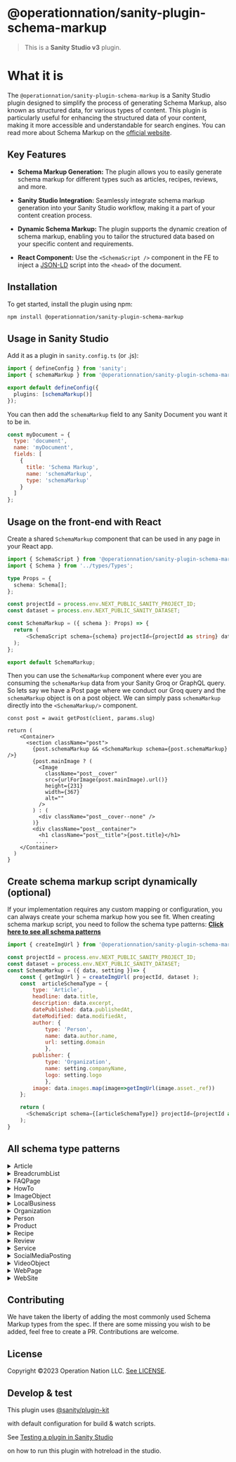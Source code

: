 # @operationnation/sanity-plugin-schema-markup

> This is a **Sanity Studio v3** plugin.

# What it is

The `@operationnation/sanity-plugin-schema-markup` is a Sanity Studio plugin designed to simplify the process of generating Schema Markup, also known as structured data, for various types of content. This plugin is particularly useful for enhancing the structured data of your content, making it more accessible and understandable for search engines. You can read more about Schema Markup on the [official website](https://schema.org/).

## Key Features

- **Schema Markup Generation:** The plugin allows you to easily generate schema markup for different types such as articles, recipes, reviews, and more.

- **Sanity Studio Integration:** Seamlessly integrate schema markup generation into your Sanity Studio workflow, making it a part of your content creation process.

- **Dynamic Schema Markup:** The plugin supports the dynamic creation of schema markup, enabling you to tailor the structured data based on your specific content and requirements.

- **React Component:** Use the `<SchemaScript />` component in the FE to inject a [JSON-LD](https://json-ld.org/) script into the `<head>` of the document.

## Installation

To get started, install the plugin using npm:

```sh
npm install @operationnation/sanity-plugin-schema-markup
```

## Usage in Sanity Studio

Add it as a plugin in `sanity.config.ts` (or .js):

```ts
import { defineConfig } from 'sanity';
import { schemaMarkup } from '@operationnation/sanity-plugin-schema-markup';

export default defineConfig({
  plugins: [schemaMarkup()]
});
```

You can then add the `schemaMarkup` field to any Sanity Document you want it to be in.

```javascript
const myDocument = {
  type: 'document',
  name: 'myDocument',
  fields: [
    {
      title: 'Schema Markup',
      name: 'schemaMarkup',
      type: 'schemaMarkup'
    }
  ]
};
```

## Usage on the front-end with React

Create a shared `SchemaMarkup` component that can be used in any page in your React app.

```typescript
import { SchemaScript } from '@operationnation/sanity-plugin-schema-markup';
import { Schema } from '../types/Types';

type Props = {
  schema: Schema[];
};

const projectId = process.env.NEXT_PUBLIC_SANITY_PROJECT_ID;
const dataset = process.env.NEXT_PUBLIC_SANITY_DATASET;

const SchemaMarkup = ({ schema }: Props) => {
  return (
	  <SchemaScript schema={schema} projectId={projectId as string} dataset={dataset as string} />
  );
};

export default SchemaMarkup;
```

Then you can use the `SchemaMarkup` component where ever you are consuming the `schemaMarkup` data from your Sanity Groq or GraphQL query. So lets say we have a Post page where we conduct our Groq query and the `schemaMarkup` object is on a post object. We can simply pass `schemaMarkup` directly into the `<SchemaMarkup/>` component.

```
const post = await getPost(client, params.slug)

return (
    <Container>
      <section className="post">
        {post.schemaMarkup && <SchemaMarkup schema={post.schemaMarkup}  />}
        {post.mainImage ? (
          <Image
            className="post__cover"
            src={urlForImage(post.mainImage).url()}
            height={231}
            width={367}
            alt=""
          />
        ) : (
          <div className="post__cover--none" />
        )}
        <div className="post__container">
          <h1 className="post__title">{post.title}</h1>
         ....
    </Container>
  )
}
```

## Create schema markup script dynamically (optional)

If your implementation requires any custom mapping or configuration, you can always create your schema markup how you see fit.
When creating schema markup script, you need to follow the schema type patterns:
[**Click here to see all schema patterns**](#all-schema-type-patterns)

```javascript
import { createImgUrl } from '@operationnation/sanity-plugin-schema-markup';

const projectId = process.env.NEXT_PUBLIC_SANITY_PROJECT_ID;
const dataset = process.env.NEXT_PUBLIC_SANITY_DATASET;
const SchemaMarkup = ({ data, setting })=> {
	const { getImgUrl } = createImgUrl( projectId, dataset );
	const  articleSchemaType = {
		type: 'Article',
		headline: data.title,
		description: data.excerpt,
		datePublished: data.publishedAt,
		dateModified: data.modifiedAt,
		author: {
			type: 'Person',
			name: data.author.name,
			url: setting.domain
			},
		publisher: {
			type: 'Organization',
			name: setting.companyName,
			logo: setting.logo
			},
		image: data.images.map(image=>getImgUrl(image.asset._ref))
	};

	return (
	  <SchemaScript schema={[articleSchemaType]} projectId={projectId as string} dataset={dataset as string}  />
	);
}
```

## All schema type patterns

<details>

<summary>Article</summary>

### Article Schema Markup Type

```javascript
const article = {
  type: 'string',
  id: 'string',
  publisher: {
    name: 'string',
    logo: 'string',
    type: 'string',
    id: 'string'
  },
  headline: 'string',
  datePublished: 'string',
  image: ['string', 'string'],
  author: {
    name: 'string',
    url: 'string',
    type: 'string',
    id: 'string'
  },
  description: 'string',
  dateModified: 'string'
};
```

</details>

<details>

<summary>BreadcrumbList</summary>

### BreadcrumbList Schema Markup Type

```javascript
const breadcrumb = {
  type: 'BreadcrumbList',
  id: 'string',
  itemListElement: [
    {
      type: 'ListItem',
      id: 'string',
      position: 1,
      name: 'string',
      item: 'url'
    },
    {
      type: 'ListItem',
      id: 'string',
      position: 2,
      name: 'string',
      item: 'url'
    }
  ]
};
```

</details>

<details>

<summary>FAQPage</summary>

### FAQPage Schema Markup Type

```javascript
const faqPage = {
  type: 'FAQPage',
  id: 'string',
  mainEntity: [
    {
      type: 'Question',
      name: 'string',
      acceptedAnswer: {
        type: 'Answer',
        text: 'string'
      }
    },
    {
      type: 'Question',
      name: 'string',
      acceptedAnswer: {
        type: 'Answer',
        text: 'string'
      }
    }
  ]
};
```

</details>

<details>

<summary>HowTo</summary>

### HowTo Schema Markup Type

```javascript
const howTo = {
  type: 'HowTo',
  id: 'string',
  name: 'string',
  description: 'string',
  image: 'url',
  totalTime: 'string',
  estimatedCost: {
    type: 'MonetaryAmount',
    currency: 'string',
    value: 'string'
  },
  supply: [
    {
      type: 'HowToSupply',
      name: 'string'
    }
  ],
  tool: [
    {
      type: 'HowToTool',
      name: 'string'
    }
  ],
  step: [
    {
      type: 'HowToStep',
      text: 'string',
      image: 'url',
      name: 'string',
      url: 'url'
    }
  ]
};
```

</details>

<details>

<summary>ImageObject</summary>

### ImageObject Schema Markup Type

```javascript
const imageObject = {
  type: 'ImageObject',
  id: 'string',
  author: 'string',
  contentLocation: 'string',
  contentUrl: 'url',
  datePublished: 'date',
  description: 'string',
  name: 'string',
  caption: 'string'
};
```

</details>

<details>

<summary>LocalBusiness</summary>

### LocalBusiness Schema Markup Type

```javascript
const localBusiness = {
  type: 'string',
  id: 'string',
  name: 'string',
  logo: 'string',
  image: 'string',
  url: 'string',
  telephone: 'string',
  priceRange: 'string',
  address: {
    type: 'PostalAddress',
    streetAddress: 'string',
    addressLocality: 'string',
    addressRegion: 'string',
    postalCode: 'string',
    addressCountry: 'string'
  },
  geo: {
    type: 'GeoCoordinates',
    latitude: 0.0,
    longitude: 0.0
  },
  hasMap: 'string',
  openingHoursSpecification: [
    {
      type: 'OpeningHoursSpecification',
      dayOfWeek: ['string', 'string'],
      opens: 'string',
      closes: 'string'
    }
  ],
  sameAs: ['string', 'string']
};
```

</details>

<details>

<summary>Organization</summary>

### Organization Schema Markup Type

```javascript
const organization = {
  type: 'string',
  id: 'string',
  name: 'string',
  alternateName: 'string',
  url: 'string',
  logo: 'string',
  contactPoint: [
    {
      type: 'string',
      id: 'string',
      telephone: 'string',
      contactType: 'string',
      contactOption: ['string', 'string'],
      areaServed: ['string', 'string'],
      availableLanguage: ['string', 'string']
    }
  ],
  sameAs: ['string', 'string']
};
```

</details>

<details>

<summary>Person</summary>

### Person Schema Markup Type

```javascript
const person = {
  type: 'string',
  id: 'string',
  name: 'string',
  url: 'string',
  image: 'string',
  jobTitle: 'string',
  description: 'string',
  email: 'string',
  telephone: 'string',
  birthDate: 'string',
  gender: 'string',
  spouse: 'string',
  parent: 'string',
  worksFor: {
    type: 'Organization',
    name: 'string'
  },
  address: {
    type: 'PostalAddress',
    streetAddress: 'string',
    addressLocality: 'string',
    addressRegion: 'string',
    postalCode: 'string',
    addressCountry: 'string'
  },
  sameAs: ['string', 'string']
};
```

</details>

<details>

<summary>Product</summary>

### Product Schema Markup Type

```javascript
const product = {
  type: 'Product',
  id: 'string',
  name: 'string',
  image: 'string',
  description: 'string',
  brand: {
    type: 'Brand',
    name: 'string'
  },
  sku: 'string',
  gtin8: 'string',
  gtin13: 'string',
  gtin14: 'string',
  mpn: 'string',
  offers: {
    type: 'Offer',
    url: 'string',
    priceCurrency: 'string',
    price: 'string',
    priceValidUntil: 'date',
    availability: 'url',
    itemCondition: 'url'
  },
  aggregateRating: {
    type: 'AggregateRating',
    ratingValue: 'string',
    bestRating: 'string',
    worstRating: 'string',
    ratingCount: 'string',
    reviewCount: 'string'
  },
  review: [
    {
      type: 'Review',
      name: 'string',
      reviewBody: 'string',
      reviewRating: {
        type: 'Rating',
        ratingValue: 'string',
        bestRating: 'string',
        worstRating: 'string'
      },
      datePublished: 'date',
      author: { type: 'Person', name: 'string' },
      publisher: { type: 'Organization', name: 'string' }
    }
  ]
};
```

</details>

<details>

<summary>Recipe</summary>

### Recipe Schema Markup Type

```javascript
const recipe = {
  type: 'Recipe',
  id: 'string',
  name: 'string',
  image: ['url', 'url'],
  description: 'string',
  keywords: 'string',
  author: {
    type: 'Person',
    name: 'string'
  },
  datePublished: '2023-11-08',
  prepTime: 'string',
  cookTime: 'string',
  totalTime: 'string',
  recipeCategory: 'string',
  recipeCuisine: 'string',
  recipeYield: 'string',
  nutrition: {
    type: 'NutritionInformation',
    servingSize: 'string',
    calories: 'string',
    fatContent: 'string'
  },
  recipeIngredient: ['string', 'string'],
  recipeInstructions: [
    {
      type: 'HowToStep',
      name: 'string',
      text: 'string',
      url: 'url',
      image: 'url'
    }
  ],
  aggregateRating: {
    type: 'AggregateRating',
    ratingValue: 'string',
    bestRating: 'string',
    worstRating: 'string',
    ratingCount: 'string',
    reviewCount: 'string'
  },
  review: [
    {
      type: 'Review',
      name: 'string',
      reviewBody: 'string',
      reviewRating: {
        type: 'Rating',
        ratingValue: 'string',
        bestRating: 'string',
        worstRating: 'string'
      },
      datePublished: 'date',
      author: { type: 'Person', name: 'string' },
      publisher: { type: 'Organization', name: 'string' }
    }
  ],
  video: {
    type: 'VideoObject',
    name: 'string',
    description: 'string',
    thumbnailUrl: ['url', 'url'],
    uploadDate: 'date',
    contentUrl: 'url',
    embedUrl: 'url'
  }
};
```

</details>

<details>

<summary>Review</summary>

### Review Schema Markup Type

```javascript
const review = {
  type: 'Review',
  id: 'string',
  author: {
    type: 'string',
    name: 'string'
  },
  itemReviewed: {
    type: 'string',
    name: 'string'
  },
  reviewRating: {
    type: 'Rating',
    ratingValue: '5'
  },
  name: 'string',
  reviewBody: 'string',
  publisher: {
    type: 'Organization',
    name: 'string'
  }
};
```

</details>

<details>

<summary>Service</summary>

### Service Schema Markup Type

```javascript
const service = {
  type: 'Service',
  id: 'string',
  serviceType: 'string',
  provider: {
    type: 'string',
    name: 'string'
  },
  areaServed: {
    type: 'State',
    name: 'string'
  },
  hasOfferCatalog: {
    type: 'OfferCatalog',
    name: 'string',
    itemListElement: [
      {
        type: 'OfferCatalog',
        name: 'string',
        itemListElement: [
          {
            type: 'Offer',
            itemOffered: {
              type: 'Service',
              name: 'string'
            }
          },
          {
            type: 'Offer',
            itemOffered: {
              type: 'Service',
              name: 'string'
            }
          }
        ]
      }
    ]
  }
};
```

</details>

<details>

<summary>SocialMediaPosting</summary>

### SocialMediaPosting Schema Markup Type

```javascript
const socialMediaPosting = {
  type: 'string',
  id: 'string',
  potentialAction: 'string',
  url: 'string',
  publisher: { name: 'string', logo: 'string', type: 'string', id: 'string' },
  headline: 'string',
  datePublished: 'string',
  image: 'string',
  author: {
    name: 'string',
    url: 'string',
    type: 'string',
    id: 'string'
  },
  description: 'string',
  dateModified: 'string',
  sharedContent: [
    {
      type: 'string',
      headline: 'string',
      url: 'string',
      author: {
        type: 'string',
        name: 'string'
      }
    }
  ]
};
```

</details>

<details>

<summary>VideoObject</summary>

### VideoObject Schema Markup Type

```javascript
const videoObject = {
  type: 'VideoObject',
  id: 'string',
  name: 'string',
  description: 'string',
  thumbnailUrl: ['url', 'url'],
  uploadDate: 'date',
  duration: 'string',
  contentUrl: 'url',
  embedUrl: 'url',
  potentialAction: {
    type: 'SeekToAction',
    target: 'string={seek_to_second_number}',
    'startOffset-input': 'required name=seek_to_second_number'
  },
  publisher: {
    type: 'string',
    name: 'string',
    logo: 'url'
  }
};
```

</details>

<details>

<summary>WebPage</summary>

### WebPage Schema Markup Type

```javascript
const webPage = {
  type: 'string',
  id: 'string',
  name: 'string',
  description: 'string',
  image: 'string',
  breadcrumb: 'string',
  publisher: {
    type: 'string',
    name: 'string'
  },
  license: 'url'
};
```

</details>

<details>

<summary>WebSite</summary>

### WebSite Schema Markup Type

```javascript
const website = {
  type: 'WebSite',
  id: 'string',
  name: 'string',
  url: 'string',
  potentialAction: {
    type: 'SearchAction',
    target: '{search_term_string}',
    'query-input': 'required name=search_term_string'
  }
};
```

</details>

## Contributing

We have taken the liberty of adding the most commonly used Schema Markup types from the spec. If there are some missing you wish to be added, feel free to create a PR. Contributions are welcome.

## License

Copyright ©2023 Operation Nation LLC. [See LICENSE](https://github.com/Operation-Nation/sanity-plugin-schema-markup/blob/main/LICENSE).

## Develop & test

This plugin uses [@sanity/plugin-kit](https://github.com/sanity-io/plugin-kit)

with default configuration for build & watch scripts.

See [Testing a plugin in Sanity Studio](https://github.com/sanity-io/plugin-kit#testing-a-plugin-in-sanity-studio)

on how to run this plugin with hotreload in the studio.
